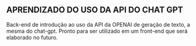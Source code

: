 ## APRENDIZADO DO USO DA API DO CHAT GPT

Back-end de introdução ao uso da API da OPENAI de geração de texto, a mesma do chat-gpt. Pronto para ser utilizado em um front-end que será elaborado no futuro.
